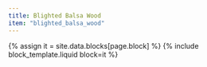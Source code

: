 ```yaml
---
title: Blighted Balsa Wood
item: "blighted_balsa_wood"
---
```


{% assign it = site.data.blocks[page.block] %}
{% include block_template.liquid block=it %}

